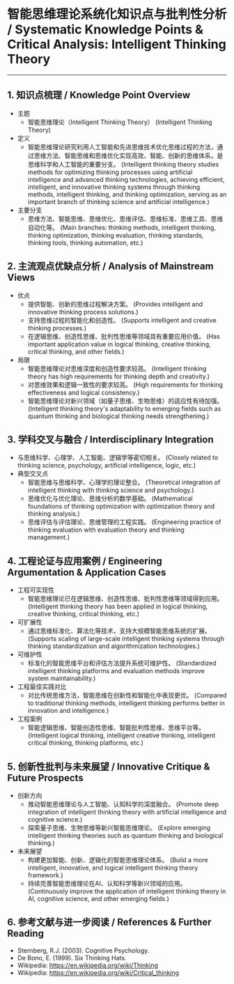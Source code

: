 # 智能思维理论系统化知识点与批判性分析 / Systematic Knowledge Points & Critical Analysis: Intelligent Thinking Theory

---

## 1. 知识点梳理 / Knowledge Point Overview

- 主题
  - 智能思维理论（Intelligent Thinking Theory）
      (Intelligent Thinking Theory)
- 定义
  - 智能思维理论研究利用人工智能和先进思维技术优化思维过程的方法，通过思维方法、智能思维和思维优化实现高效、智能、创新的思维体系，是思维科学和人工智能的重要分支。
      (Intelligent thinking theory studies methods for optimizing thinking processes using artificial intelligence and advanced thinking technologies, achieving efficient, intelligent, and innovative thinking systems through thinking methods, intelligent thinking, and thinking optimization, serving as an important branch of thinking science and artificial intelligence.)
- 主要分支
  - 思维方法、智能思维、思维优化、思维评估、思维标准、思维工具、思维自动化等。
      (Main branches: thinking methods, intelligent thinking, thinking optimization, thinking evaluation, thinking standards, thinking tools, thinking automation, etc.)

## 2. 主流观点优缺点分析 / Analysis of Mainstream Views

- 优点
  - 提供智能、创新的思维过程解决方案。
      (Provides intelligent and innovative thinking process solutions.)
  - 支持思维过程的智能化和创造性。
      (Supports intelligent and creative thinking processes.)
  - 在逻辑思维、创造性思维、批判性思维等领域具有重要应用价值。
      (Has important application value in logical thinking, creative thinking, critical thinking, and other fields.)
- 局限
  - 智能思维理论对思维深度和创造性要求较高。
      (Intelligent thinking theory has high requirements for thinking depth and creativity.)
  - 对思维效果和逻辑一致性的要求较高。
      (High requirements for thinking effectiveness and logical consistency.)
  - 智能思维理论对新兴领域（如量子思维、生物思维）的适应性有待加强。
      (Intelligent thinking theory's adaptability to emerging fields such as quantum thinking and biological thinking needs strengthening.)

## 3. 学科交叉与融合 / Interdisciplinary Integration

- 与思维科学、心理学、人工智能、逻辑学等密切相关。
  (Closely related to thinking science, psychology, artificial intelligence, logic, etc.)
- 典型交叉点
  - 智能思维与思维科学、心理学的理论整合。
      (Theoretical integration of intelligent thinking with thinking science and psychology.)
  - 思维优化与优化理论、思维分析的数学基础。
      (Mathematical foundations of thinking optimization with optimization theory and thinking analysis.)
  - 思维评估与评估理论、思维管理的工程实践。
      (Engineering practice of thinking evaluation with evaluation theory and thinking management.)

## 4. 工程论证与应用案例 / Engineering Argumentation & Application Cases

- 工程可实现性
  - 智能思维理论已在逻辑思维、创造性思维、批判性思维等领域得到应用。
      (Intelligent thinking theory has been applied in logical thinking, creative thinking, critical thinking, etc.)
- 可扩展性
  - 通过思维标准化、算法化等技术，支持大规模智能思维系统的扩展。
      (Supports scaling of large-scale intelligent thinking systems through thinking standardization and algorithmization technologies.)
- 可维护性
  - 标准化的智能思维平台和评估方法提升系统可维护性。
      (Standardized intelligent thinking platforms and evaluation methods improve system maintainability.)
- 工程最佳实践对比
  - 对比传统思维方法，智能思维在创新性和智能化中表现更优。
      (Compared to traditional thinking methods, intelligent thinking performs better in innovation and intelligence.)
- 工程案例
  - 智能逻辑思维、智能创造性思维、智能批判性思维、思维平台等。
      (Intelligent logical thinking, intelligent creative thinking, intelligent critical thinking, thinking platforms, etc.)

## 5. 创新性批判与未来展望 / Innovative Critique & Future Prospects

- 创新方向
  - 推动智能思维理论与人工智能、认知科学的深度融合。
      (Promote deep integration of intelligent thinking theory with artificial intelligence and cognitive science.)
  - 探索量子思维、生物思维等新兴智能思维理论。
      (Explore emerging intelligent thinking theories such as quantum thinking and biological thinking.)
- 未来展望
  - 构建更加智能、创新、逻辑化的智能思维理论体系。
      (Build a more intelligent, innovative, and logical intelligent thinking theory framework.)
  - 持续完善智能思维理论在AI、认知科学等新兴领域的应用。
      (Continuously improve the application of intelligent thinking theory in AI, cognitive science, and other emerging fields.)

## 6. 参考文献与进一步阅读 / References & Further Reading

- Sternberg, R.J. (2003). Cognitive Psychology.
- De Bono, E. (1999). Six Thinking Hats.
- Wikipedia: <https://en.wikipedia.org/wiki/Thinking>
- Wikipedia: <https://en.wikipedia.org/wiki/Critical_thinking>
